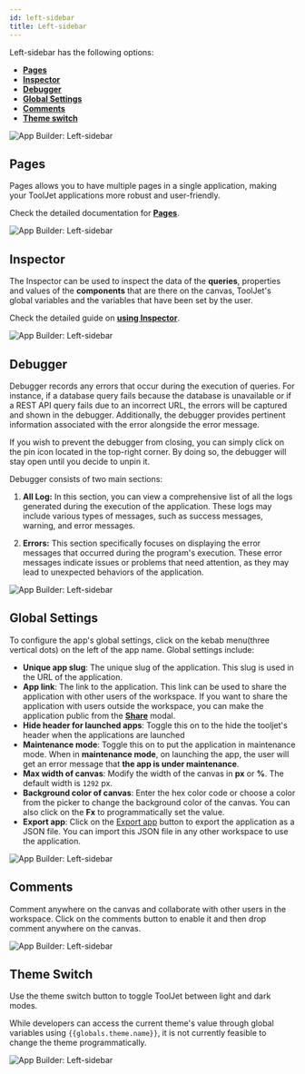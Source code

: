 ```yaml
---
id: left-sidebar
title: Left-sidebar
---
```


Left-sidebar has the following options:

- **[Pages](#pages)**
- **[Inspector](#inspector)**
- **[Debugger](#debugger)**
- **[Global Settings](#global-settings)**
- **[Comments](#comments)**
- **[Theme switch](#theme-switch)**

<div style={{textAlign: 'center'}}>

<img className="screenshot-full" src="/img/v2-beta/app-builder/leftsidebar/leftnew.png" alt="App Builder: Left-sidebar"/>

</div>

## Pages

Pages allows you to have multiple pages in a single application, making your ToolJet applications more robust and user-friendly.

Check the detailed documentation for **[Pages](/docs/tutorial/pages)**.

<div style={{textAlign: 'center'}}>

<img className="screenshot-full" src="/img/v2-beta/app-builder/leftsidebar/pagesnew.png" alt="App Builder: Left-sidebar"/>

</div>

## Inspector

The Inspector can be used to inspect the data of the **queries**, properties and values of the **components** that are there on the canvas, ToolJet's global variables and the variables that have been set by the user.

Check the detailed guide on **[using Inspector](/docs/how-to/use-inspector)**.

<div style={{textAlign: 'center'}}>

<img className="screenshot-full" src="/img/v2-beta/app-builder/leftsidebar/inspectornew.png" alt="App Builder: Left-sidebar"/>

</div>

## Debugger

Debugger records any errors that occur during the execution of queries. For instance, if a database query fails because the database is unavailable or if a REST API query fails due to an incorrect URL, the errors will be captured and shown in the debugger. Additionally, the debugger provides pertinent information associated with the error alongside the error message.

If you wish to prevent the debugger from closing, you can simply click on the pin icon located in the top-right corner. By doing so, the debugger will stay open until you decide to unpin it.

Debugger consists of two main sections:

1. **All Log:** In this section, you can view a comprehensive list of all the logs generated during the execution of the application. These logs may include various types of messages, such as success messages, warning, and error messages.

2. **Errors:** This section specifically focuses on displaying the error messages that occurred during the program's execution. These error messages indicate issues or problems that need attention, as they may lead to unexpected behaviors of the application. 

<div style={{textAlign: 'center'}}>

<img className="screenshot-full" src="/img/v2-beta/app-builder/leftsidebar/newdebugger.gif" alt="App Builder: Left-sidebar"/>

</div>

## Global Settings

To configure the app's global settings, click on the kebab menu(three vertical dots) on the left of the app name. Global settings include:

- **Unique app slug**: The unique slug of the application. This slug is used in the URL of the application.
- **App link**: The link to the application. This link can be used to share the application with other users of the workspace. If you want to share the application with users outside the workspace, you can make the application public from the **[Share](/docs/app-builder/share)** modal.
- **Hide header for launched apps**: Toggle this on to the hide the tooljet's header when the applications are launched
- **Maintenance mode**: Toggle this on to put the application in maintenance mode. When in **maintenance mode**, on launching the app, the user will get an error message that **the app is under maintenance**.
- **Max width of canvas**: Modify the width of the canvas in **px** or **%**. The default width is `1292` px.
- **Background color of canvas**: Enter the hex color code or choose a color from the picker to change the background color of the canvas. You can also click on the **Fx** to programmatically set the value.
- **Export app**: Click on the [Export app](/docs/dashboard/#export-app) button to export the application as a JSON file. You can import this JSON file in any other workspace to use the application.

<div style={{textAlign: 'center'}}>

<img className="screenshot-full" src="/img/v2-beta/app-builder/leftsidebar/globalsettings.png" alt="App Builder: Left-sidebar"/>

</div>

## Comments

Comment anywhere on the canvas and collaborate with other users in the workspace. Click on the comments button to enable it and then drop comment anywhere on the canvas.

<div style={{textAlign: 'center'}}>

<img className="screenshot-full" src="/img/v2-beta/app-builder/leftsidebar/commentnew.png" alt="App Builder: Left-sidebar"/>

</div>

## Theme Switch

Use the theme switch button to toggle ToolJet between light and dark modes.

While developers can access the current theme's value through global variables using `{{globals.theme.name}}`, it is not currently feasible to change the theme programmatically.

<div style={{textAlign: 'center'}}>

<img className="screenshot-full" src="/img/v2-beta/app-builder/leftsidebar/theme.png" alt="App Builder: Left-sidebar"/>

</div>